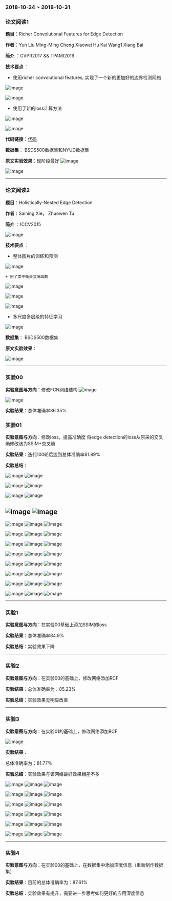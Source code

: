 ### 2018-10-24 ~ 2018-10-31
### **论文阅读1**
**题目**：Richer Convolutional Features for Edge Detection

**作者**：Yun Liu Ming-Ming Cheng Xiaowei Hu Kai Wang1 Xiang Bai

**简介** ：CVPR2017 && TPAMI2019

**技术要点** ：
- 使用richer convolutional features, 实现了一个新的更加好的边界检测网络

![image](https://github.com/3013216006/seminar/blob/master/18-10-31/rcf.png)

![image](https://github.com/3013216006/seminar/blob/master/18-10-31/rcfres.png)

- 使用了新的loss计算方法

![image](https://github.com/3013216006/seminar/blob/master/18-10-31/loss.png)

![image](https://github.com/3013216006/seminar/blob/master/18-10-31/loss2.png)


**代码链接**：[代码](https://github.com/yun-liu/rcf)

**数据集**： BSDS500数据集和NYUD数据集

**原文实验效果**：现阶段最好
![image](https://github.com/3013216006/seminar/blob/master/18-10-31/rcfres-2.png)

![image](https://github.com/3013216006/seminar/blob/master/18-10-31/rcfres-3.png)

---
### **论文阅读2**
**题目**：Holistically-Nested Edge Detection

**作者**：Saining Xie， Zhuowen Tu

**简介** ：ICCV2015


![image](https://github.com/3013216006/seminar/blob/master/18-10-31/h.png)

**技术要点** ：

- 整体图片的训练和预测

![image](https://github.com/3013216006/seminar/blob/master/18-10-31/net.png)

	+ 用了类平衡交叉熵函数

![image](https://github.com/3013216006/seminar/blob/master/18-10-31/loss3.png)

![image](https://github.com/3013216006/seminar/blob/master/18-10-31/loss4.png)

![image](https://github.com/3013216006/seminar/blob/master/18-10-31/loss5.png)

- 多尺度多层级的特征学习


![image](https://github.com/3013216006/seminar/blob/master/18-10-31/multi.png)


**数据集**： BSDS500数据集

**原文实验效果**：

![image](https://github.com/3013216006/seminar/blob/master/18-10-31/res.png)


---


### **实验00**

**实验意图与方向**：修改FCN网络结构
![image](https://github.com/3013216006/seminar/blob/master/18-10-24/fcn.jpg)

![image](https://github.com/3013216006/seminar/blob/master/18-10-24/edgefcn.jpg)

**实验结果**：总体准确率86.35%

### **实验01**
**实验意图与方向**：修改loss，提高准确度
将edge detection的loss从原来的交叉熵修改该为SSIM+交叉熵

**实验结果**：迭代100轮后达到总体准确率81.89%


**实验总结**：

![image](https://github.com/3013216006/seminar/blob/master/18-10-24/1022/1o.png)
![image](https://github.com/3013216006/seminar/blob/master/18-10-24/1022/1.png)

![image](https://github.com/3013216006/seminar/blob/master/18-10-24/1022/2o.png)
![image](https://github.com/3013216006/seminar/blob/master/18-10-24/1022/2.png)

![image](https://github.com/3013216006/seminar/blob/master/18-10-24/1022/3o.png)
![image](https://github.com/3013216006/seminar/blob/master/18-10-24/1022/3.png)

![image](https://github.com/3013216006/seminar/blob/master/18-10-24/1022/4o.png)
![image](https://github.com/3013216006/seminar/blob/master/18-10-24/1022/4.png)
---

![image](https://github.com/3013216006/seminar/blob/master/18-10-24/1022/0e.png)
![image](https://github.com/3013216006/seminar/blob/master/18-10-24/1024/0oe.png)
![image](https://github.com/3013216006/seminar/blob/master/18-10-24/1024/0e.png)

![image](https://github.com/3013216006/seminar/blob/master/18-10-24/1022/1e.png)
![image](https://github.com/3013216006/seminar/blob/master/18-10-24/1024/1oe.png)
![image](https://github.com/3013216006/seminar/blob/master/18-10-24/1024/1e.png)

![image](https://github.com/3013216006/seminar/blob/master/18-10-24/1022/2e.png)
![image](https://github.com/3013216006/seminar/blob/master/18-10-24/1024/2oe.png)
![image](https://github.com/3013216006/seminar/blob/master/18-10-24/1024/2e.png)

![image](https://github.com/3013216006/seminar/blob/master/18-10-24/1022/3e.png)
![image](https://github.com/3013216006/seminar/blob/master/18-10-24/1024/3oe.png)
![image](https://github.com/3013216006/seminar/blob/master/18-10-24/1024/3e.png)

![image](https://github.com/3013216006/seminar/blob/master/18-10-24/1022/4e.png)
![image](https://github.com/3013216006/seminar/blob/master/18-10-24/1024/4oe.png)
![image](https://github.com/3013216006/seminar/blob/master/18-10-24/1024/4e.png)

![image](https://github.com/3013216006/seminar/blob/master/18-10-24/1022/5e.png)
![image](https://github.com/3013216006/seminar/blob/master/18-10-24/1024/5oe.png)
![image](https://github.com/3013216006/seminar/blob/master/18-10-24/1024/5e.png)

![image](https://github.com/3013216006/seminar/blob/master/18-10-24/1022/6e.png)
![image](https://github.com/3013216006/seminar/blob/master/18-10-24/1024/6oe.png)
![image](https://github.com/3013216006/seminar/blob/master/18-10-24/1024/6e.png)

![image](https://github.com/3013216006/seminar/blob/master/18-10-24/1022/7e.png)
![image](https://github.com/3013216006/seminar/blob/master/18-10-24/1024/7oe.png)
![image](https://github.com/3013216006/seminar/blob/master/18-10-24/1024/7e.png)

---




### **实验1**
**实验意图与方向**：在实验00基础上添加SSIM的loss

**实验结果**：总体准确率84.9%

**实验总结**：实验效果下降

---

### **实验2**
**实验意图与方向**：在实验00的基础上，修改网络添加RCF

**实验结果**：总体准确率为：85.23%

**实验总结**：实验效果无明显改善

---

### **实验3**
**实验意图与方向**：在实验01的基础上，修改网络添加RCF

![image](https://github.com/3013216006/seminar/blob/master/18-10-31/net2.png)

**实验结果**：

总体准确率为：81.77%

**实验总结**：实验效果与该网络最好效果相差不多



![image](https://github.com/3013216006/seminar/blob/master/18-10-31/1.png)
![image](https://github.com/3013216006/seminar/blob/master/18-10-31/1o.png)
![image](https://github.com/3013216006/seminar/blob/master/18-10-31/1e.png)


![image](https://github.com/3013216006/seminar/blob/master/18-10-31/2.png)
![image](https://github.com/3013216006/seminar/blob/master/18-10-31/2o.png)
![image](https://github.com/3013216006/seminar/blob/master/18-10-31/2e.png)


![image](https://github.com/3013216006/seminar/blob/master/18-10-31/3.png)
![image](https://github.com/3013216006/seminar/blob/master/18-10-31/3o.png)
![image](https://github.com/3013216006/seminar/blob/master/18-10-31/3e.png)


![image](https://github.com/3013216006/seminar/blob/master/18-10-31/4.png)
![image](https://github.com/3013216006/seminar/blob/master/18-10-31/4o.png)
![image](https://github.com/3013216006/seminar/blob/master/18-10-31/4e.png)


![image](https://github.com/3013216006/seminar/blob/master/18-10-31/5.png)
![image](https://github.com/3013216006/seminar/blob/master/18-10-31/5o.png)
![image](https://github.com/3013216006/seminar/blob/master/18-10-31/5e.png)


![image](https://github.com/3013216006/seminar/blob/master/18-10-31/6.png)
![image](https://github.com/3013216006/seminar/blob/master/18-10-31/6o.png)
![image](https://github.com/3013216006/seminar/blob/master/18-10-31/6e.png)

---

### **实验4**
**实验意图与方向**：在实验00的基础上，在数据集中添加深度信息（重新制作数据集）

**实验结果**：目前的总体准确率为：87.61%

**实验总结**：实验效果有提升，需要进一步思考如何更好的应用深度信息
